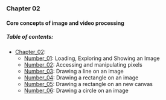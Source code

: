### Chapter 02
#### Core concepts of image and video processing

##### Table of contents:
* [Chapter_02](/all/chapter_02):
    * [Number_01](/all/chapter_02/number_01.py): Loading, Exploring and Showing an Image
    * [Number_02](/all/chapter_02/number_02.py): Accessing and manipulating pixels
    * [Number_03](/all/chapter_02/number_03.py): Drawing a line on an image
    * [Number_04](/all/chapter_02/number_04.py): Drawing a rectangle on an image
    * [Number_05](/all/chapter_02/number_05.py): Drawing a rectangle on an new canvas
    * [Number_06](/all/chapter_02/number_06.py): Drawing a circle on an image